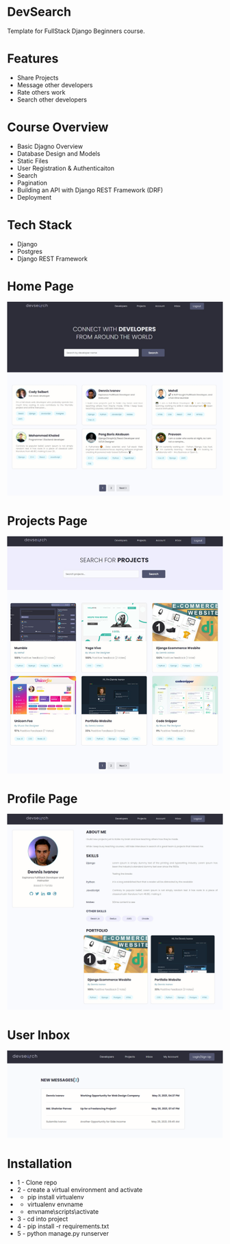 # DevSearch

Template for FullStack Django Beginners course.

# Features
* Share Projects
* Message other developers
* Rate others work
* Search other developers

# Course Overview
* Basic Djagno Overview
* Database Design and Models
* Static Files
* User Registration & Authenticaiton
* Search
* Pagination
* Building an API with Django REST Framework (DRF)
* Deployment

# Tech Stack
* Django
* Postgres
* Django REST Framework

# Home Page
<img src="./resources/images/DevSearch Home.jpg">  


# Projects Page
<img src="./resources/images/DevSearch Projects.jpg">  

# Profile Page
<img src="./resources/images/Devsearch Profile.jpg">  

# User Inbox
<img src="./resources/images/Devsearch Inbox.jpg">  


# Installation
* 1 - Clone repo
* 2 - create a virtual environment and activate
*  - pip install virtualenv
*  - virtualenv envname
*  - envname\scripts\activate
* 3 - cd into project
* 4 - pip install -r requirements.txt
* 5 - python manage.py runserver

